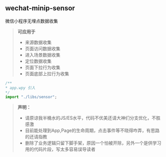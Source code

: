 ## wechat-minip-sensor
微信小程序无埋点数据收集

> **可应用于**
> - 来源数据收集
> - 页面访问数据收集
> - 进入场景数据收集
> - 定位数据收集
> - 页面下拉行为收集
> - 页面底部上拉行为收集

``` javascript
/**
* app.wpy 引入
*/
import "./libs/sensor";
```

> **声明：**
> - 请原谅我半桶水的JS/ES水平，代码不优美还请大神们分支优化，不胜感激
> - 目前能处理到App,Page的生命周期，点击事件等不晓得咋弄，有思路的还请指教
> - 删除了业务逻辑只留下脚手架，原因一个怕被开除，另外一个是供学习用的代码片段，写太多容易误导读者


